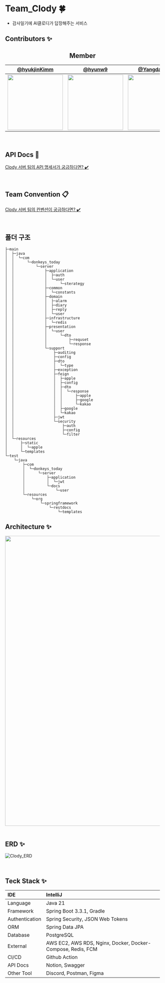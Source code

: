 #  Team_Clody 🍀
- 감사일기에 AI클로디가 답장해주는 서비스

## Contributors ✨

<div align=center>

## Member
| [@hyukjinKimm](https://github.com/hyukjinKimm) | [@hyunw9](https://github.com/hyunw9) |[@Yangdaehan](https://github.com/Yangdaehan)|
|:---:|:---:|:---:|
|<img src="https://github.com/Team-Clody/Clody_server/assets/107605573/5238b646-ba71-40c5-8fcd-3126b202ccbf" width="180" height="180" >|<img src="https://github.com/hyunw9.png" width="180" height="180" >|<img src="https://github.com/Team-Clody/Clody_server/assets/107605573/6109a1f3-2159-4f51-8c7a-40d7de70e8fb" width="180" height="180" >|

  

</div>

<br>

## API Docs 🎁
[Clody 서버 팀의 API 명세서가 궁금하다면? ✔️](https://tangy-lasagna-a67.notion.site/API-3a294e63321a4be892b540d3946823dd?pvs=4)

<br>

## Team Convention 📋
[Clody 서버 팀의 컨벤션이 궁금하다면? ✔️](https://tangy-lasagna-a67.notion.site/50fcaf0dff8f4475a01779446a79f534?pvs=4)

<br>

## 폴더 구조
```
├─main
│  ├─java
│  │  └─com
│  │      └─donkeys_today
│  │          └─server
│  │              ├─application
│  │              │  ├─auth
│  │              │  └─user
│  │              │      └─sterategy
│  │              ├─common
│  │              │  └─constants
│  │              ├─domain
│  │              │  ├─alarm
│  │              │  ├─diary
│  │              │  ├─reply
│  │              │  └─user
│  │              ├─infrastructure
│  │              │  └─redis
│  │              ├─presentation
│  │              │  └─user
│  │              │      └─dto
│  │              │          ├─requset
│  │              │          └─response
│  │              └─support
│  │                  ├─auditing
│  │                  ├─config
│  │                  ├─dto
│  │                  │  └─type
│  │                  ├─exception
│  │                  ├─feign
│  │                  │  ├─apple
│  │                  │  ├─config
│  │                  │  ├─dto
│  │                  │  │  └─response
│  │                  │  │      ├─apple
│  │                  │  │      ├─google
│  │                  │  │      └─kakao
│  │                  │  ├─google
│  │                  │  └─kakao
│  │                  ├─jwt
│  │                  └─security
│  │                      ├─auth
│  │                      ├─config
│  │                      └─filter
│  └─resources
│      ├─static
│      │  └─apple
│      └─templates
└─test
    └─java
        ├─com
        │  └─donkeys_today
        │      └─server
        │          ├─application
        │          │  └─jwt
        │          └─docs
        │              └─user
        └─resources
            └─org
                └─springframework
                    └─restdocs
                        └─templates
```


## Architecture ✨

<div align=center>
  
<img width="943" src="https://github.com/Team-Clody/Clody_server/assets/107605573/5154cf45-588a-4974-a9b7-73fb82a541f5">

</div>

<br>


## ERD ✨

![Clody_ERD](https://github.com/user-attachments/assets/e7c8fedd-a1a0-40ed-b2e5-038116ac8710)

<br>

## Teck Stack ✨

| IDE | IntelliJ |
|:---|:---|
| Language | Java 21 |
| Framework | Spring Boot 3.3.1, Gradle |
| Authentication | Spring Security, JSON Web Tokens |
| ORM | Spring Data JPA |
| Database | PostgreSQL |
| External | AWS EC2, AWS RDS, Nginx, Docker, Docker-Compose, Redis, FCM |
| CI/CD | Github Action |
| API Docs | Notion, Swagger |
| Other Tool | Discord, Postman, Figma |

<br>
